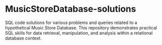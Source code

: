 # MusicStoreDatabase-solutions
SQL code solutions for various problems and queries related to a hypothetical Music Store Database. This repository demonstrates practical SQL skills for data retrieval, manipulation, and analysis within a relational database context.
